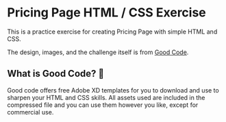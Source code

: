 # Pricing Page HTML / CSS Exercise

This is a practice exercise for creating Pricing Page with simple HTML and CSS.

The design, images, and the challenge itself is from [Good Code][goodcode].

## What is Good Code? 👋

Good code offers free Adobe XD templates for you to download and use to sharpen your HTML and CSS skills. All assets used are included in the compressed file and you can use them however you like, except for commercial use.

[goodcode]: https://moeminm.github.io/goodcode/#challenges
